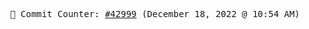 <p align="center">
    <samp>
        📮 Commit Counter: <a href="https://github.com/Javascript-void0/Javascript-void0/commits/main">#42999</a> (December 18, 2022 @ 10:54 AM)
    </samp>
</p>